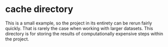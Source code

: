 
# cache directory


This is a small example, so the project in its entirety can be rerun fairly quickly. That is rarely the case when working with larger datasets. This directory is for storing the results of computationally expensive steps within the project. 
